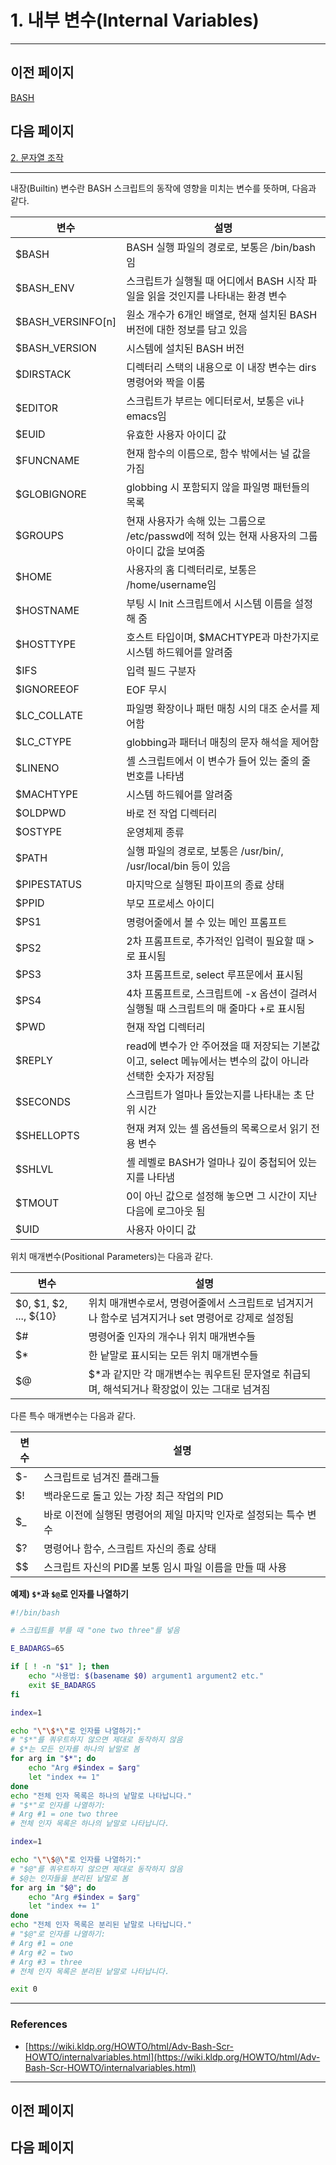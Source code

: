 # 1. 내부 변수(Internal Variables)

---

## 이전 페이지

[BASH](../BASH%20f8c8552169a843adb423b9063f9f5685.md)

## 다음 페이지

[2. 문자열 조작](2%20%E1%84%86%E1%85%AE%E1%86%AB%E1%84%8C%E1%85%A1%E1%84%8B%E1%85%A7%E1%86%AF%20%E1%84%8C%E1%85%A9%E1%84%8C%E1%85%A1%E1%86%A8%205e7f5debe9c042a6a28f0d0cd253af78.md)

---

내장(Builtin) 변수란 BASH 스크립트의 동작에 영향을 미치는 변수를 뜻하며, 다음과 같다.

| 변수 | 설명 |
| --- | --- |
| $BASH | BASH 실행 파일의 경로로, 보통은 /bin/bash임 |
| $BASH_ENV | 스크립트가 실행될 때 어디에서 BASH 시작 파일을 읽을 것인지를 나타내는 환경 변수 |
| $BASH_VERSINFO[n] | 원소 개수가 6개인 배열로, 현재 설치된 BASH 버전에 대한 정보를 담고 있음 |
| $BASH_VERSION | 시스템에 설치된 BASH 버전 |
| $DIRSTACK | 디렉터리 스택의 내용으로 이 내장 변수는 dirs 명령어와 짝을 이룸 |
| $EDITOR | 스크립트가 부르는 에디터로서, 보통은 vi나 emacs임 |
| $EUID | 유효한 사용자 아이디 값 |
| $FUNCNAME | 현재 함수의 이름으로, 함수 밖에서는 널 값을 가짐 |
| $GLOBIGNORE | globbing 시 포함되지 않을 파일명 패턴들의 목록 |
| $GROUPS | 현재 사용자가 속해 있는 그룹으로 /etc/passwd에 적혀 있는 현재 사용자의 그룹 아이디 값을 보여줌 |
| $HOME | 사용자의 홈 디렉터리로, 보통은 /home/username임 |
| $HOSTNAME | 부팅 시 Init 스크립트에서 시스템 이름을 설정해 줌 |
| $HOSTTYPE | 호스트 타입이며, $MACHTYPE과 마찬가지로 시스템 하드웨어를 알려줌 |
| $IFS | 입력 필드 구분자 |
| $IGNOREEOF | EOF 무시 |
| $LC_COLLATE | 파일명 확장이나 패턴 매칭 시의 대조 순서를 제어함 |
| $LC_CTYPE | globbing과 패터너 매칭의 문자 해석을 제어함 |
| $LINENO | 셸 스크립트에서 이 변수가 들어 있는 줄의 줄 번호를 나타냄 |
| $MACHTYPE | 시스템 하드웨어를 알려줌 |
| $OLDPWD | 바로 전 작업 디렉터리 |
| $OSTYPE | 운영체제 종류 |
| $PATH | 실행 파일의 경로로, 보통은 /usr/bin/, /usr/local/bin 등이 있음 |
| $PIPESTATUS | 마지막으로 실행된 파이프의 종료 상태 |
| $PPID | 부모 프로세스 아이디 |
| $PS1 | 명령어줄에서 볼 수 있는 메인 프롬프트 |
| $PS2 | 2차 프롬프트로, 추가적인 입력이 필요할 때 >로 표시됨 |
| $PS3 | 3차 프롬프트로, select 루프문에서 표시됨 |
| $PS4 | 4차 프롬프트로, 스크립트에 -x 옵션이 걸려서 실행될 때 스크립트의 매 줄마다 +로 표시됨 |
| $PWD | 현재 작업 디렉터리 |
| $REPLY | read에 변수가 안 주어졌을 때 저장되는 기본값이고, select 메뉴에서는 변수의 값이 아니라 선택한 숫자가 저장됨 |
| $SECONDS | 스크립트가 얼마나 돌았는지를 나타내는 초 단위 시간 |
| $SHELLOPTS | 현재 켜져 있는 셸 옵션들의 목록으로서 읽기 전용 변수 |
| $SHLVL | 셸 레벨로 BASH가 얼마나 깊이 중첩되어 있는지를 나타냄 |
| $TMOUT | 0이 아닌 값으로 설정해 놓으면 그 시간이 지난 다음에 로그아웃 됨 |
| $UID | 사용자 아이디 값 |

위치 매개변수(Positional Parameters)는 다음과 같다.

| 변수 | 설명 |
| --- | --- |
| $0, $1, $2, ..., ${10} | 위치 매개변수로서, 명령어줄에서 스크립트로 넘겨지거나 함수로 넘겨지거나 set 명령어로 강제로 설정됨 |
| $# | 명령어줄 인자의 개수나 위치 매개변수들 |
| $* | 한 낱말로 표시되는 모든 위치 매개변수들 |
| $@ | $*과 같지만 각 매개변수는 쿼우트된 문자열로 취급되며, 해석되거나 확장없이 있는 그대로 넘겨짐 |

다른 특수 매개변수는 다음과 같다.

| 변수 | 설명 |
| --- | --- |
| $- | 스크립트로 넘겨진 플래그들 |
| $! | 백라운드로 돌고 있는 가장 최근 작업의 PID |
| $_ | 바로 이전에 실행된 명령어의 제일 마지막 인자로 설정되는 특수 변수 |
| $? | 명령어나 함수, 스크립트 자신의 종료 상태 |
| $$ | 스크립트 자신의 PID롤 보통 임시 파일 이름을 만들 때 사용 |

**예제) `$*`과 `$@`로 인자를 나열하기**

```bash
#!/bin/bash

# 스크립트를 부를 때 "one two three"를 넣음

E_BADARGS=65

if [ ! -n "$1" ]; then
    echo "사용법: $(basename $0) argument1 argument2 etc."
    exit $E_BADARGS
fi

index=1

echo "\"\$*\"로 인자를 나열하기:"
# "$*"를 쿼우트하지 않으면 제대로 동작하지 않음
# $*는 모든 인자를 하나의 낱말로 봄
for arg in "$*"; do
    echo "Arg #$index = $arg"
    let "index += 1"
done
echo "전체 인자 목록은 하나의 낱말로 나타납니다."
# "$*"로 인자를 나열하기:
# Arg #1 = one two three
# 전체 인자 목록은 하나의 낱말로 나타납니다.

index=1

echo "\"\$@\"로 인자를 나열하기:"
# "$@"를 쿼우트하지 않으면 제대로 동작하지 않음
# $@는 인자들을 분리된 낱말로 봄
for arg in "$@"; do
    echo "Arg #$index = $arg"
    let "index += 1"
done
echo "전체 인자 목록은 분리된 낱말로 나타납니다."
# "$@"로 인자를 나열하기:
# Arg #1 = one
# Arg #2 = two
# Arg #3 = three
# 전체 인자 목록은 분리된 낱말로 나타납니다.

exit 0
```

---

### References

- [https://wiki.kldp.org/HOWTO/html/Adv-Bash-Scr-HOWTO/internalvariables.html](https://wiki.kldp.org/HOWTO/html/Adv-Bash-Scr-HOWTO/internalvariables.html)

---

## 이전 페이지

## 다음 페이지